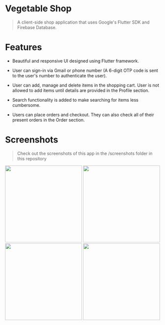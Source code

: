 # Vegetable Shop

> A client-side shop application that uses Google's Flutter SDK and Firebase Database.

# Features

* Beautiful and responsive UI designed using Flutter framework.

* User can sign-in via Gmail or phone number (A 6-digit OTP code is sent to the user's number to authenticate the user).

* User can add, manage and delete items in the shopping cart. User is not allowed to add items until details are provided in the Profile section. 

* Search functionality is added to make searching for items less cumbersome.

* Users can place orders and checkout. They can also check all of their present orders in the Order section.

# Screenshots

> Check out the screenshots of this app in the /screenshots folder in this repository

<p float="left">
<img src = "https://github.com/suriyaakumar/vegetable-app-flutter-client/blob/master/screenshots/sign-in.jpg" width= 250/>
<img src = "https://github.com/suriyaakumar/vegetable-app-flutter-client/blob/master/screenshots/home.jpg" width= 250/>
<img src = "https://github.com/suriyaakumar/vegetable-app-flutter-client/blob/master/screenshots/search.jpg" width= 250/>
<img src = "https://github.com/suriyaakumar/vegetable-app-flutter-client/blob/master/screenshots/checkout.jpg" width= 250/>
</p>

